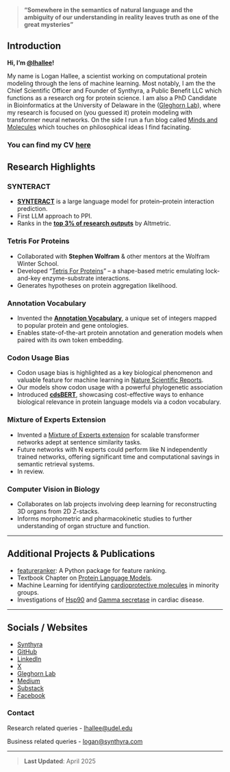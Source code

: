 > **“Somewhere in the semantics of natural language and the ambiguity of our understanding in reality leaves truth as one of the great mysteries”**

## Introduction

**Hi, I’m [@lhallee](https://github.com/lhallee)!**  

My name is Logan Hallee, a scientist working on computational protein modeling through the lens of machine learning. Most notably, I am the the Chief Scientific Officer and Founder of Synthyra, a Public Benefit LLC which functions as a research org for protein science. I am also a PhD Candidate in Bioinformatics at the University of Delaware in the ([Gleghorn Lab](https://www.gleghornlab.com/)), where my research is focused on (you guessed it) protein modeling with transformer neural networks. On the side I run a fun blog called [Minds and Molecules](https://medium.com/minds-and-molecules) which touches on philosophical ideas I find facinating.

### You can find my CV [here](https://docs.google.com/document/d/1q4mQotGm7MyU-TLmf_x17bRxalCy_Fcz/edit?usp=sharing&ouid=110410923518282620159&rtpof=true&sd=true)

## Research Highlights

### SYNTERACT
- [**SYNTERACT**](https://huggingface.co/GleghornLab/SYNTERACT) is a large language model for protein–protein interaction prediction.
- First LLM approach to PPI.
- Ranks in the [**top 3% of research outputs**](https://www.biorxiv.org/content/10.1101/2023.06.07.544109v1.article-metrics) by Altmetric.  

### Tetris For Proteins
- Collaborated with **Stephen Wolfram** & other mentors at the Wolfram Winter School.  
- Developed “[Tetris For Proteins](https://community.wolfram.com/groups/-/m/t/2777595)” – a shape-based metric emulating lock-and-key enzyme-substrate interactions.  
- Generates hypotheses on protein aggregation likelihood.

### Annotation Vocabulary
- Invented the [**Annotation Vocabulary**](https://www.biorxiv.org/content/10.1101/2024.07.30.605924v1.abstract), a unique set of integers mapped to popular protein and gene ontologies.  
- Enables state-of-the-art protein annotation and generation models when paired with its own token embedding.

### Codon Usage Bias
- Codon usage bias is highlighted as a key biological phenomenon and valuable feature for machine learning in [Nature Scientific Reports](https://www.nature.com/articles/s41598-023-28965-7).  
- Our models show codon usage with a powerful phylogenetic association  
- Introduced [**cdsBERT**](https://huggingface.co/GleghornLab/cdsBERT), showcasing cost-effective ways to enhance biological relevance in protein language models via a codon vocabulary.

### Mixture of Experts Extension
- Invented a [Mixture of Experts extension](https://arxiv.org/abs/2401.15713) for scalable transformer networks adept at sentence similarity tasks.  
- Future networks with N experts could perform like N independently trained networks, offering significant time and computational savings in semantic retrieval systems.
- In review.

### Computer Vision in Biology
- Collaborates on lab projects involving deep learning for reconstructing 3D organs from 2D Z-stacks.  
- Informs morphometric and pharmacokinetic studies to further understanding of organ structure and function.

---

## Additional Projects & Publications

- [featureranker](https://github.com/lhallee/featureranker): A Python package for feature ranking.  
- Textbook Chapter on [Protein Language Models](https://www.researchgate.net/profile/Logan-Hallee/publication/378769504_413_Predicting_Structure_and_Function_of_Biomolecules_Through_Natural_Language_Processing_Tools/links/65e8d39dadc608480a056202/413-Predicting-Structure-and-Function-of-Biomolecules-Through-Natural-Language-Processing-Tools.pdf).
- Machine Learning for identifying [cardioprotective molecules](https://www.ahajournals.org/doi/abs/10.1161/circ.149.suppl_1.P109) in minority groups.
- Investigations of [Hsp90](https://www.mdpi.com/2075-4426/11/12/1373) and [Gamma secretase](https://www.mdpi.com/2075-4426/11/12/1294) in cardiac disease.

---

## Socials / Websites

- [Synthyra](https://synthyra.com/)
- [GitHub](https://github.com/lhallee)
- [LinkedIn](https://www.linkedin.com/in/logan-hallee/)
- [X](https://x.com/Logan_Hallee)
- [Gleghorn Lab](https://www.gleghornlab.com/)
- [Medium](https://medium.com/minds-and-molecules)
- [Substack](https://mindsandmolecules.substack.com/)
- [Facebook](https://www.facebook.com/mindsandmolecules)

### Contact

Research related queries - lhallee@udel.edu

Business related queries - logan@synthyra.com

---

> **Last Updated**: April 2025
